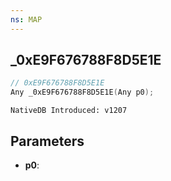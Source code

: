 ```yaml
---
ns: MAP
---
```

## _0xE9F676788F8D5E1E

```c
// 0xE9F676788F8D5E1E
Any _0xE9F676788F8D5E1E(Any p0);
```

```
NativeDB Introduced: v1207
```

## Parameters
* **p0**:

